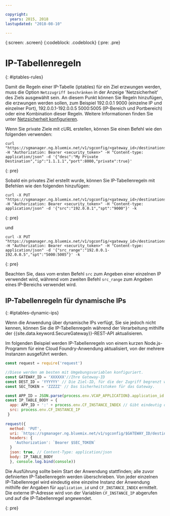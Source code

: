 ```yaml
---

copyright:
  years: 2015, 2018
lastupdated: "2018-08-10"

---
```

{:screen: .screen}
{:codeblock: .codeblock}
{:pre: .pre}

# IP-Tabellenregeln
{: #iptables-rules}

Damit die Regeln einer IP-Tabelle (iptables) für ein Ziel erzwungen werden, muss die Option `Netzzugriff beschränken` in der Anzeige 'Netzsicherheit' des Ziels ausgewählt sein. An diesem Punkt können Sie Regeln hinzufügen, die erzwungen werden sollen, zum Beispiel 192.0.0.1 9000 (einzelne IP und einzelner Port), 192.0.0.1-192.0.0.5 5000:5005 (IP-Bereich und Portbereich) oder eine Kombination dieser Regeln. Weitere Informationen finden Sie unter [Netzsicherheit konfigurieren](/docs/services/SecureGateway/securegateway_destination.html#dest-network-security).

Wenn Sie private Ziele mit cURL erstellen, können Sie einen Befehl wie den folgenden verwenden:

```
curl "https://sgmanager.ng.bluemix.net/v1/sgconfig/<gateway_id>/destinations" -H "Authorization: Bearer <security_token>" -H "Content-type: application/json" -d '{"desc":"My Private Destination","ip":"1.1.1.1","port":8000,"private":true}'
```
{: pre}

Sobald ein privates Ziel erstellt wurde, können Sie IP-Tabellenregeln mit Befehlen wie den folgenden hinzufügen:

```
curl -X PUT "https://sgmanager.ng.bluemix.net/v1/sgconfig/<gateway_id>/destinations/<destination_id>/ipTableRule" -H "Authorization: Bearer <security_token>" -H "Content-type: application/json" -d '{"src":"192.0.0.1","spt":"9000"}' -k
```
{: pre}

und

```
curl -X PUT "https://sgmanager.ng.bluemix.net/v1/sgconfig/<gateway_id>/destinations/<destination_id>/ipTableRule" -H "Authorization: Bearer <security_token>" -H "Content-type: application/json" -d '{"src_range":"192.0.0.1-192.0.0.5","spt":"5000:5005"}' -k
```
{: pre}

Beachten Sie, dass vom ersten Befehl `src` zum Angeben einer einzelnen IP verwendet wird, während vom zweiten Befehl `src_range` zum Angeben eines IP-Bereichs verwendet wird.

## IP-Tabellenregeln für dynamische IPs
{: #iptables-dynamic-ips}

Wenn die Anwendung über dynamische IPs verfügt, Sie sie jedoch nicht kennen, können Sie die IP-Tabellenregeln während der Verarbeitung mithilfe der {{site.data.keyword.SecureGateway}}-REST-API aktualisieren.

Im folgenden Beispiel werden IP-Tabellenregeln von einem kurzen Node.js-Programm für eine Cloud Foundry-Anwendung aktualisiert, von der mehrere Instanzen ausgeführt werden.

```javascript
const request = require('request')

//Diese werden am besten mit Umgebungsvariablen konfiguriert.
const GATEWAY_ID = 'XXXXXX'//Ihre Gateway-ID
const DEST_ID = 'YYYYYY' // Die Ziel-ID, für die der Zugriff begrenzt werden soll.
const SEC_TOKEN = 'ZZZZZ' // Das Sicherheitstoken für das Gateway.

const APP_ID = JSON.parse(process.env.VCAP_APPLICATION).application_id
const IP_TABLE_BODY = {
  app: APP_ID + ':' + process.env.CF_INSTANCE_INDEX // Gibt eindeutig die App und Instanz für die IP-Tabellenregel an.
  src: process.env.CF_INSTANCE_IP
 }
 
request({
  method: 'PUT',
  uri: `https://sgmanager.ng.bluemix.net/v1/sgconfig/$GATEWAY_ID/destinations/$DEST_ID/ipTableRule`
  headers: {
    'Authorization': `Bearer $SEC_TOKEN`
  }
  json: true, // Content-Type: application/json
  body: IP_TABLE_BODY
  }, console.log.bind(console)) 
```

Die Ausführung sollte beim Start der Anwendung stattfinden; alle zuvor definierten IP-Tabellenregeln werden überschrieben. Von jeder einzelnen IP-Tabellenregel wird eindeutig eine einzelne Instanz der Anwendung mithilfe der Angaben für `application_id` und `CF_INSTANCE_INDEX` ermittelt. Die externe
IP-Adresse wird von der Variablen `CF_INSTANCE_IP` abgerufen und auf die IP-Tabellenregel angewendet.


{: pre}
